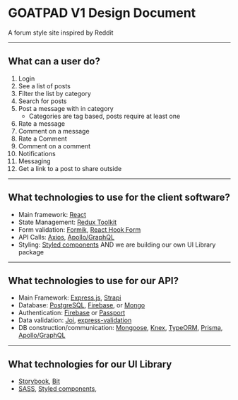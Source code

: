 # GOATPAD V1 Design Document

A forum style site inspired by Reddit

---

## What can a user do?

1. Login
2. See a list of posts
3. Filter the list by category
4. Search for posts
5. Post a message with in category
   - Categories are tag based, posts require at least one
6. Rate a message
7. Comment on a message
8. Rate a Comment
9. Comment on a comment
10. Notifications
11. Messaging
12. Get a link to a post to share outside

---

## What technologies to use for the client software?

- Main framework: [React](https://reactjs.org/)
- State Management: [Redux Toolkit](https://redux-toolkit.js.org/)
- Form validation: [Formik](https://formik.org/), [React Hook Form](https://react-hook-form.com/)
- API Calls: [Axios](https://axios-http.com/), [Apollo/GraphQL](https://www.apollographql.com/)
- Styling: [Styled components](https://styled-components.com/) AND we are building our own UI Library package

---

## What technologies to use for our API?

- Main Framework: [Express.js](https://expressjs.com/), [Strapi](https://strapi.io/)
- Database: [PostgreSQL](https://www.postgresql.org/), [Firebase](https://firebase.google.com/), or [Mongo](https://www.mongodb.com/)
- Authentication: [Firebase](https://firebase.google.com/) or [Passport](https://www.passportjs.org/)
- Data validation: [Joi](https://github.com/sideway/joi#readme), [express-validation](https://github.com/andrewkeig/express-validation)
- DB construction/communication: [Mongoose](https://mongoosejs.com/), [Knex](https://knexjs.org/), [TypeORM](https://typeorm.io/#/), [Prisma](https://www.prisma.io/), [Apollo/GraphQL](https://www.apollographql.com/)

---

## What technologies for our UI Library

- [Storybook](https://storybook.js.org/), [Bit](https://bit.dev/)
- [SASS](), [Styled components](https://styled-components.com/),
